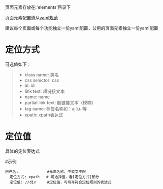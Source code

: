 页面元素存放在:'elements'目录下  

页面元素配置遵从[yaml规范](yamlHelp.md)

建议每个页面或每个功能独立一份yaml配置，公用的页面元素独立一份yaml配置  

# 定位方式
可选值如下：
> * class name: 类名
> * css selector: css
> * id: id
> * link text: 超链接文本
> * name: name
> * partial link text: 超链接文本（模糊）
> * tag name: 标签名称如：a,li,ul等
> * xpath: xpath表达式

# 定位值
具体的定位表达式

#示例
```
用户名:             #元素名称，中英文不限
  定位方式: xpath   # 可选择值，看[定位方式]部分
  定位值: //div     #定位值，可填写符合定位规则的表达式
```



